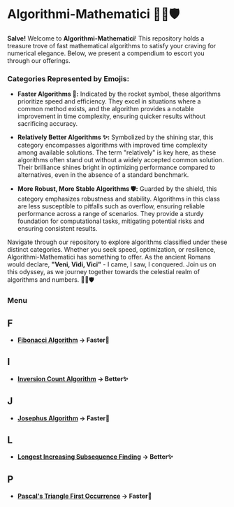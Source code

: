 # Algorithmi-Mathematici 🚀✨🛡️

**Salve!** Welcome to **Algorithmi-Mathematici**! This repository holds a treasure trove of fast mathematical algorithms to satisfy your craving for numerical elegance. Below, we present a compendium to escort you through our offerings.

### Categories Represented by Emojis:

- **Faster Algorithms 🚀:** Indicated by the rocket symbol, these algorithms prioritize speed and efficiency. They excel in situations where a common method exists, and the algorithm provides a notable improvement in time complexity, ensuring quicker results without sacrificing accuracy.

- **Relatively Better Algorithms ✨:**  Symbolized by the shining star, this category encompasses algorithms with improved time complexity among available solutions. The term "relatively" is key here, as these algorithms often stand out without a widely accepted common solution. Their brilliance shines bright in optimizing performance compared to alternatives, even in the absence of a standard benchmark.

- **More Robust, More Stable Algorithms 🛡️:** Guarded by the shield, this category emphasizes robustness and stability. Algorithms in this class are less susceptible to pitfalls such as overflow, ensuring reliable performance across a range of scenarios. They provide a sturdy foundation for computational tasks, mitigating potential risks and ensuring consistent results.

Navigate through our repository to explore algorithms classified under these distinct categories. Whether you seek speed, optimization, or resilience, Algorithmi-Mathematici has something to offer. As the ancient Romans would declare, **"Veni, Vidi, Vici"** - I came, I saw, I conquered. Join us on this odyssey, as we journey together towards the celestial realm of algorithms and numbers. 🚀✨🛡️
### Menu


## F
- **[Fibonacci Algorithm](Fibonacci.md) -> Faster🚀**

## I
- **[Inversion Count Algorithm](Inversion.md) -> Better✨**

## J
- **[Josephus Algorithm](Josephus.md) -> Faster🚀**

## L
- **[Longest Increasing Subsequence Finding](LIS_Finding.md) -> Better✨**

## P
- **[Pascal's Triangle First Occurrence](Pascal_First_Occ.md) -> Faster🚀**

